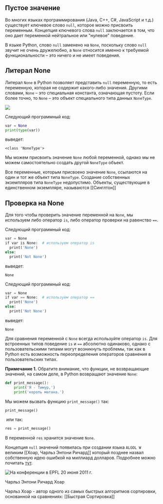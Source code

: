


## Пустое значение

Во многих языках программирования (Java, C++, C#, JavaScript и т.д.) существует ключевое слово `null`, которое можно присвоить переменным. Концепция ключевого слова `null` заключается в том, что оно дает переменной нейтральное или "нулевое" поведение.

В языке Python, слово `null` заменено на `None`, поскольку слово `null` звучит не очень дружелюбно, а `None` относится именно к требуемой функциональности – это ничего и не имеет поведения.

## Литерал None

Литерал `None` в Python позволяет представить `null` переменную, то есть переменную, которая не содержит какого-либо значения. Другими словами, `None` – это специальная константа, означающая пустоту. Если более точно, то `None` – это объект специального типа данных `NoneType`.

![](https://ucarecdn.com/fdbb05f1-3eb6-4d92-acbf-07c6f8acc8f1/)

Следующий программный код:

```python
var = None
print(type(var))
```

выведет:

```1c
<class 'NoneType'>
```

Мы можем присвоить значение `None` любой переменной, однако мы не можем самостоятельно создать другой `NoneType` объект.

Все переменные, которым присвоено значение `None`, ссылаются на один и тот же объект типа `NoneType`. Создание собственных экземпляров типа `NoneType` недопустимо. Объекты, существующие в единственном экземпляре, называются [[Синглтон]]

## Проверка на None

Для того чтобы проверить значение переменной на `None`, мы используем либо оператор `is`, либо оператор проверки на равенство `==`.

Следующий программный код:

```python
var = None
if var is None:  # используем оператор is
  print('None')
else:
  print('Not None')
```

выведет:

```no-highlight
None
```

Следующий программный код:

```python
var = None
if var == None:  # используем оператор ==
  print('None')
else:
  print('Not None')
```

выведет:

```no-highlight
None
```

Для сравнения переменной с `None` всегда используйте оператор `is`. Для встроенных типов поведение `is` и `==` абсолютно одинаково, однако с пользовательскими типами могут возникнуть проблемы, так как в Python есть возможность переопределения операторов сравнения в пользовательских типах.




**Примечание 1.** Обратите внимание, что функции, не возвращающие значений, на самом деле, в Python возвращают значение `None`:

```python
def print_message():
    print('Я - Тимур,')
    print('король матана.')
```

Мы можем вызвать функцию `print_message()` так: 

```python
print_message()
```

 или так:

```python
res = print_message()
```

В переменной `res` хранится значение `None`.

 Концепция `null` значений появилась при создании языка `ALGOL W` великим [[Хоар, Чарльз Энтони Ричард]] который позднее назвал собственную идею ошибкой на миллиард долларов. Подробнее можно почитать [тут](http://www.infoq.com/presentations/Null-References-The-Billion-Dollar-Mistake-Tony-Hoare).

![На конференции в EPFL 20 июня 2011 г.](https://upload.wikimedia.org/wikipedia/commons/thumb/2/2c/Sir_Tony_Hoare_IMG_5125.jpg/274px-Sir_Tony_Hoare_IMG_5125.jpg)

Чарльз Энтони Ричард Хоар

Чарльз Хоар - автор одного из самых быстрых алгоритмов сортировки, основанной на сравнениях: [[Быстрая Сортировка]]